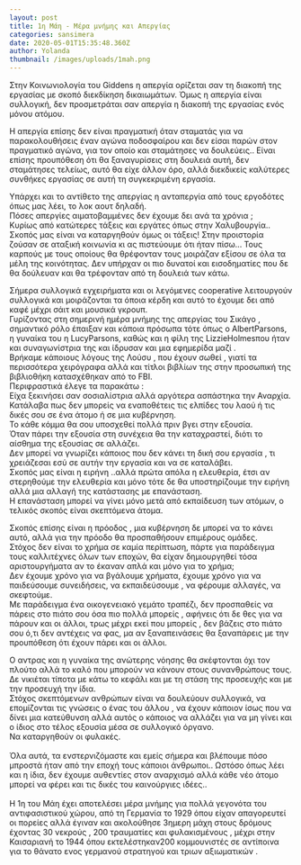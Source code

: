 ```yaml
---
layout: post
title: 1η Μάη - Μέρα μνήμης και Απεργίας
categories: sansimera
date: 2020-05-01T15:35:48.360Z
author: Yolanda
thumbnail: /images/uploads/1mah.png
---
```

Στην Κοινωνιολογία του Giddens η απεργία ορίζεται σαν τη διακοπή της εργασίας με σκοπό διεκδίκηση δικαιωμάτων. Όμως η απεργία είναι συλλογική, δεν προσμετράται σαν απεργία η διακοπή της εργασίας ενός μόνου ατόμου. 

Η απεργία επίσης δεν είναι πραγματική όταν σταματάς για να παρακολουθήσεις έναν αγώνα ποδοσφαίρου και δεν είσαι παρών στον πραγματικό αγώνα, για τον οποίο και σταμάτησες να δουλεύεις.. Είναι επίσης προυπόθεση ότι θα ξαναγυρίσεις στη δουλειά αυτή, δεν σταμάτησες τελείως, αυτό θα είχε άλλον όρο, αλλά διεκδικείς καλύτερες συνθήκες εργασίας σε αυτή τη συγκεκριμένη εργασία.

Υπάρχει και το αντίθετο της απεργίας η ανταπεργία από τους εργοδότες όπως μας λέει, το λοκ αουτ δηλαδή.\
Πόσες απεργίες αιματοβαμμένες δεν έχουμε δει ανά τα χρόνια ;\
Κυρίως από κατώτερες τάξεις και εργάτες όπως στην Χαλυβουργία..\
Σκοπός μας είναι να καταργηθούν όμως οι τάξεις! Στην προιστορία ζούσαν σε αταξική κοινωνία κι ας πιστεύουμε ότι ήταν πίσω... Τους καρπούς με τους οποίους θα θρέφονταν τους μοιράζαν εξίσου σε όλα τα μέλη της κοινότητας. Δεν υπήρχαν οι πιο δυνατοί και εισοδηματίες που δε θα δούλευαν και θα τρέφονταν από τη δουλειά των κάτω.

Σήμερα συλλογικά εγχειρήματα και οι λεγόμενες cooperative λειτουργούν συλλογικά και μοιράζονται τα όποια κέρδη και αυτό το έχουμε δει από καφέ μέχρι σάιτ και μουσικά γκρουπ.\
Γυρίζοντας στη σημερινή ημέρα μνήμης της απεργίας του Σικάγο , σημαντικό ρόλο έπαιξαν και κάποια πρόσωπα τότε όπως ο AlbertParsons, η γυναίκα του η LucyParsons, καθώς και η φίλη της LizzieHolmesπου ήταν και συναγωνίστρια της και ίδρυσαν και μια εφημερίδα μαζί .\
Βρήκαμε κάποιους λόγους της Λούσυ , που έχουν σωθεί , γιατί τα περισσότερα χειρόγραφα αλλά και τίτλοι βιβλίων της στην προσωπική της βιβλιοθήκη κατασχέθηκαν από το FBI.\
Περιφραστικά έλεγε τα παρακάτω :\
Είχα ξεκινήσει σαν σοσιαλίστρια αλλά αργότερα ασπάστηκα την Αναρχία.\
Κατάλαβα πως δεν μπορείς να εναποθέτεις τις ελπίδες του λαού ή τις δικές σου σε ένα άτομο ή σε μια κυβέρνηση.\
Το κάθε κόμμα θα σου υποσχεθεί πολλά πριν βγει στην εξουσία.\
Όταν πάρει την εξουσία στη συνέχεια θα την καταχραστεί, διότι το αίσθημα της εξουσίας σε αλλάζει.\
Δεν μπορεί να γνωρίζει κάποιος που δεν κάνει τη δική σου εργασία , τι χρειάζεσαι εσύ σε αυτήν την εργασία και να σε καταλάβει.\
Σκοπός μας είναι η ειρήνη ..αλλά πρώτα απόλα η ελευθερία, έτσι αν στερηθούμε την ελευθερία και μόνο τότε δε θα υποστηρίζουμε την ειρήνη αλλά μια αλλαγή της κατάστασης με επανάσταση.\
Η επανάσταση μπορεί να γίνει μόνο μετά από εκπαίδευση των ατόμων, ο τελικός σκοπός είναι σκεπτόμενα άτομα.

Σκοπός επίσης είναι η πρόοδος , μια κυβέρνηση δε μπορεί να το κάνει αυτό, αλλά για την πρόοδο θα προσπαθήσουν επιμέρους ομάδες.\
Στόχος δεν είναι το χρήμα σε καμία περίπτωση, πάρτε για παράδειγμα τους καλλιτέχνες όλων των εποχών, θα είχαν δημιουργηθεί τόσα αριστουργήματα αν το έκαναν απλά και μόνο για το χρήμα;\
Δεν έχουμε χρόνο για να βγάλουμε χρήματα, έχουμε χρόνο για να παιδεύσουμε συνειδήσεις, να εκπαιδεύσουμε , να φέρουμε αλλαγές, να σκεφτούμε.\
Με παράδειγμα ένα οικογενειακό γεμάτο τραπέζι, δεν προσπαθείς να πάρεις στο πιάτο σου όσα πιο πολλά μπορείς , αφήνεις ότι δε θες για να πάρουν και οι άλλοι, τρως μέχρι εκεί που μπορείς , δεν βάζεις στο πιάτο σου ό,τι δεν αντέχεις να φας, μα αν ξαναπεινάσεις θα ξαναπάρεις με την προυπόθεση ότι έχουν πάρει και οι άλλοι.

Ο αντρας και η γυναίκα της ανώτερης νόησης θα σκέφτονται όχι τον πλούτο αλλά το καλό που μπορούν να κάνουν στους συνανθρώπους τους.\
Δε νικιέται τίποτα με κάτω το κεφάλι και με τη στάση της προσευχής και με την προσευχή την ίδια.\
Στόχος σκεπτόμενων ανθρώπων είναι να δουλεύουν συλλογικά, να επομίζονται τις γνώσεις ο ένας του άλλου , να έχουν κάποιον ίσως που να δίνει μια κατεύθυνση αλλά αυτός ο κάποιος να αλλάζει για να μη γίνει και ο ίδιος στο τέλος εξουσία μέσα σε συλλογικό όργανο.\
Να καταργηθούν οι φυλακές.\
\
Όλα αυτά, τα ενστερνιζόμαστε και εμείς σήμερα και βλέπουμε πόσο μπροστά ήταν από την εποχή τους κάποιοι άνθρωποι.. Ωστόσο όπως λέει και η ίδια, δεν έχουμε αυθεντίες στον αναρχισμό αλλά κάθε νέο άτομο μπορεί να φέρει και τις δικές του καινούργιες ιδέες..\
\
Η 1η του Μάη έχει αποτελέσει μέρα μνήμης για πολλά γεγονότα του αντιφασιστικού χώρου, από τη Γερμανία το 1929 όπου είχαν απαγορευτεί οι πορείες αλλά έγιναν και ακολούθησε 3ημερη μάχη στους δρόμους έχοντας 30 νεκρούς , 200 τραυματίες και φυλακισμένους , μέχρι στην Καισαριανή το 1944 όπου εκτελέστηκαν200 κομμουνιστές σε αντίποινα για το θάνατο ενος γερμανού στρατηγού και τριων αξιωματικών .